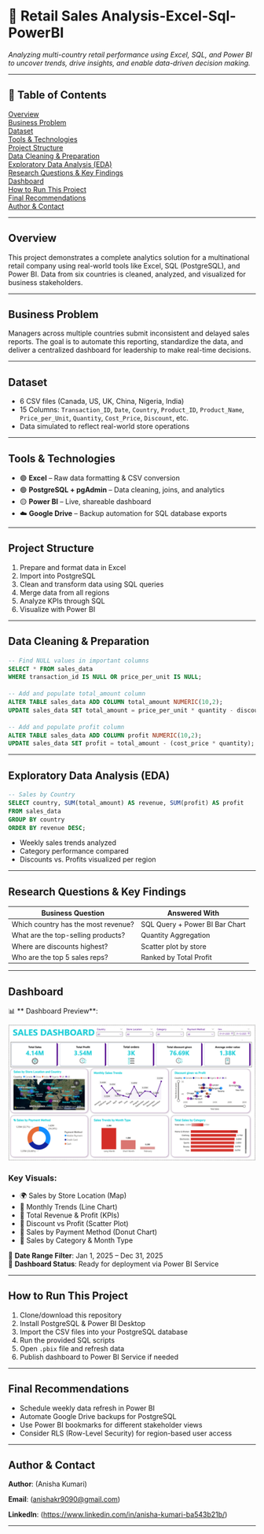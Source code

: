 # 📘 Retail Sales Analysis-Excel-Sql-PowerBI

_Analyzing multi-country retail performance using Excel, SQL, and Power BI to uncover trends, drive insights, and enable data-driven decision making._

---

## 📑 Table of Contents

<a href="#overview">Overview</a>  
<a href="#business-problem">Business Problem</a>  
<a href="#dataset">Dataset</a>  
<a href="#tools--technologies">Tools & Technologies</a>  
<a href="#project-structure">Project Structure</a>  
<a href="#data-cleaning--preparation">Data Cleaning & Preparation</a>  
<a href="#exploratory-data-analysis-eda">Exploratory Data Analysis (EDA)</a>  
<a href="#research-questions--key-findings">Research Questions & Key Findings</a>  
<a href="#dashboard">Dashboard</a>  
<a href="#how-to-run-this-project">How to Run This Project</a>  
<a href="#final-recommendations">Final Recommendations</a>  
<a href="#author--contact">Author & Contact</a>  

---

<h2><a class="anchor" id="overview"></a>Overview</h2>

This project demonstrates a complete analytics solution for a multinational retail company using real-world tools like Excel, SQL (PostgreSQL), and Power BI. Data from six countries is cleaned, analyzed, and visualized for business stakeholders.

---

<h2><a class="anchor" id="business-problem"></a>Business Problem</h2>

Managers across multiple countries submit inconsistent and delayed sales reports. The goal is to automate this reporting, standardize the data, and deliver a centralized dashboard for leadership to make real-time decisions.

---

<h2><a class="anchor" id="dataset"></a>Dataset</h2>

- 6 CSV files (Canada, US, UK, China, Nigeria, India)  
- 15 Columns: `Transaction_ID`, `Date`, `Country`, `Product_ID`, `Product_Name`, `Price_per_Unit`, `Quantity`, `Cost_Price`, `Discount`, etc.  
- Data simulated to reflect real-world store operations

---

<h2><a class="anchor" id="tools--technologies"></a>Tools & Technologies</h2>

- 🟣 **Excel** – Raw data formatting & CSV conversion  
- 🟢 **PostgreSQL + pgAdmin** – Data cleaning, joins, and analytics  
- 🟡 **Power BI** – Live, shareable dashboard  
- ☁️ **Google Drive** – Backup automation for SQL database exports

---

<h2><a class="anchor" id="project-structure"></a>Project Structure</h2>

1. Prepare and format data in Excel  
2. Import into PostgreSQL  
3. Clean and transform data using SQL queries  
4. Merge data from all regions  
5. Analyze KPIs through SQL  
6. Visualize with Power BI

---

<h2><a class="anchor" id="data-cleaning--preparation"></a>Data Cleaning & Preparation</h2>

```sql
-- Find NULL values in important columns
SELECT * FROM sales_data
WHERE transaction_id IS NULL OR price_per_unit IS NULL;

-- Add and populate total_amount column
ALTER TABLE sales_data ADD COLUMN total_amount NUMERIC(10,2);
UPDATE sales_data SET total_amount = price_per_unit * quantity - discount;

-- Add and populate profit column
ALTER TABLE sales_data ADD COLUMN profit NUMERIC(10,2);
UPDATE sales_data SET profit = total_amount - (cost_price * quantity);
```

---

<h2><a class="anchor" id="exploratory-data-analysis-eda"></a>Exploratory Data Analysis (EDA)</h2>

```sql
-- Sales by Country
SELECT country, SUM(total_amount) AS revenue, SUM(profit) AS profit
FROM sales_data
GROUP BY country
ORDER BY revenue DESC;
```

- Weekly sales trends analyzed
- Category performance compared
- Discounts vs. Profits visualized per region

---

<h2><a class="anchor" id="research-questions--key-findings"></a>Research Questions & Key Findings</h2>

| Business Question | Answered With |
|-------------------|----------------|
| Which country has the most revenue? | SQL Query + Power BI Bar Chart |
| What are the top-selling products? | Quantity Aggregation |
| Where are discounts highest? | Scatter plot by store |
| Who are the top 5 sales reps? | Ranked by Total Profit |

---

<h2><a class="anchor" id="dashboard"></a>Dashboard</h2>

📊 ** Dashboard Preview**:

![Sales Dashboard](Snapshot%20of%20the%20Sales%20Dashboard.png)


### Key Visuals:
- 🌍 Sales by Store Location (Map)
- 📆 Monthly Trends (Line Chart)
- 💸 Total Revenue & Profit (KPIs)
- 🧾 Discount vs Profit (Scatter Plot)
- 🧮 Sales by Payment Method (Donut Chart)
- 🧍 Sales by Category & Month Type

📅 **Date Range Filter**: Jan 1, 2025 – Dec 31, 2025  
🔗 **Dashboard Status**: Ready for deployment via Power BI Service

---

<h2><a class="anchor" id="how-to-run-this-project"></a>How to Run This Project</h2>

1. Clone/download this repository  
2. Install PostgreSQL & Power BI Desktop  
3. Import the CSV files into your PostgreSQL database  
4. Run the provided SQL scripts  
5. Open `.pbix` file and refresh data  
6. Publish dashboard to Power BI Service if needed

---

<h2><a class="anchor" id="final-recommendations"></a>Final Recommendations</h2>

- Schedule weekly data refresh in Power BI  
- Automate Google Drive backups for PostgreSQL  
- Use Power BI bookmarks for different stakeholder views  
- Consider RLS (Row-Level Security) for region-based user access

---

<h2><a class="anchor" id="author--contact"></a>Author & Contact</h2>

**Author**: (Anisha Kumari) 

**Email**:  (anishakr9090@gmail.com) 
 
 **LinkedIn**: (https://www.linkedin.com/in/anisha-kumari-ba543b21b/) 
 

---
